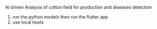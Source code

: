 AI driven Analysis of cotton field for production and diseases detection

1. run the python models then run the flutter app
2. use local hosts
